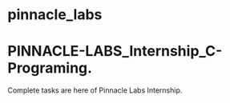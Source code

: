# pinnacle_labs
# PINNACLE-LABS_Internship_C-Programing.
Complete tasks are here of Pinnacle Labs Internship.
